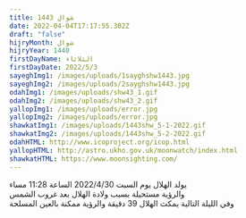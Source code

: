 ```yaml
---
title: شوال 1443
date: 2022-04-04T17:17:55.302Z
draft: "false"
hijryMonth: شوال
hijryYear: 1440
firstDayName: الثلاثاء
firstDayDate: 2022/5/3
sayeghImg1: /images/uploads/1sayghshw1443.jpg
sayeghImg2: /images/uploads/2sayghshw1443.jpg
odahImg1: /images/uploads/shw43_1.gif
odahImg2: /images/uploads/shw43_2.gif
yallopImg1: /images/uploads/error.jpg
yallopImg2: /images/uploads/error.jpg
shawkatImg1: /images/uploads/1443shw_5-1-2022.gif
shawkatImg2: /images/uploads/1443shw_5-2-2022.gif
odahHTML: http://www.icoproject.org/icop.html
yallopHTML: http://astro.ukho.gov.uk/moonwatch/index.html
shawkatHTML: https://www.moonsighting.com/
---
```

يولد الهلال يوم السبت 2022/4/30 الساعة 11:28 مساء\
والرؤية مستحيلة بسبب ولادة الهلال بعد غروب الشمس\
وفي الليلة التالية يمكث الهلال 39 دقيقة والرؤية ممكنة بالعين المسلحة